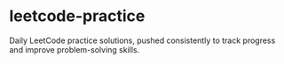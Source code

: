 # leetcode-practice
Daily LeetCode practice solutions, pushed consistently to track progress and improve problem-solving skills.
